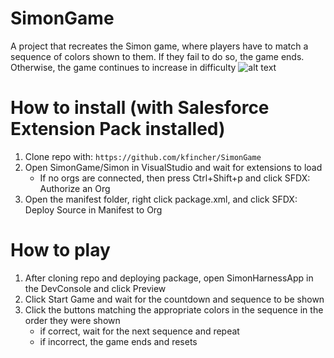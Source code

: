 # SimonGame
A project that recreates the Simon game, where players have to match a sequence of colors shown to them. If they fail to do so, the game ends. Otherwise, the game continues to increase in difficulty
![alt text](https://i.imgur.com/KyhtEv7.png)
# How to install (with Salesforce Extension Pack installed)
1. Clone repo with: `https://github.com/kfincher/SimonGame`
2. Open SimonGame/Simon in VisualStudio and wait for extensions to load
      - If no orgs are connected, then press Ctrl+Shift+p and click SFDX: Authorize an Org
3. Open the manifest folder, right click package.xml, and click SFDX: Deploy Source in Manifest to Org

# How to play
1. After cloning repo and deploying package, open SimonHarnessApp in the DevConsole and click Preview
2. Click Start Game and wait for the countdown and sequence to be shown
3. Click the buttons matching the appropriate colors in the sequence in the order they were shown
      - if correct, wait for the next sequence and repeat
      - if incorrect, the game ends and resets
